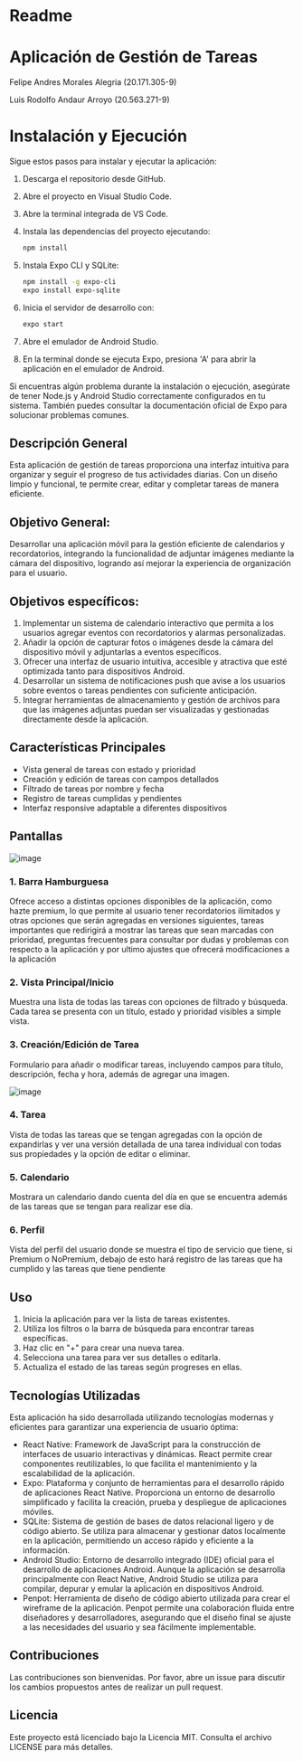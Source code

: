 # Readme

# Aplicación de Gestión de Tareas

Felipe Andres Morales Alegria (20.171.305-9)

Luis Rodolfo Andaur Arroyo (20.563.271-9)

# Instalación y Ejecución

Sigue estos pasos para instalar y ejecutar la aplicación:

1. Descarga el repositorio desde GitHub.
2. Abre el proyecto en Visual Studio Code.
3. Abre la terminal integrada de VS Code.
4. Instala las dependencias del proyecto ejecutando:
    
    ```bash
    npm install
    ```
    
5. Instala Expo CLI y SQLite:
    
    ```bash
    npm install -g expo-cli
    expo install expo-sqlite
    ```
    
6. Inicia el servidor de desarrollo con:
    
    ```bash
    expo start
    ```
    
7. Abre el emulador de Android Studio.
8. En la terminal donde se ejecuta Expo, presiona 'A' para abrir la aplicación en el emulador de Android.

Si encuentras algún problema durante la instalación o ejecución, asegúrate de tener Node.js y Android Studio correctamente configurados en tu sistema. También puedes consultar la documentación oficial de Expo para solucionar problemas comunes.

## Descripción General

Esta aplicación de gestión de tareas proporciona una interfaz intuitiva para organizar y seguir el progreso de tus actividades diarias. Con un diseño limpio y funcional, te permite crear, editar y completar tareas de manera eficiente.

## Objetivo General:

Desarrollar una aplicación móvil para la gestión eficiente de calendarios y recordatorios,
integrando la funcionalidad de adjuntar imágenes mediante la cámara del dispositivo,
logrando así mejorar la experiencia de organización para el usuario.

## Objetivos específicos:

1. Implementar un sistema de calendario interactivo que permita a los usuarios agregar
eventos con recordatorios y alarmas personalizadas.
2. Añadir la opción de capturar fotos o imágenes desde la cámara del dispositivo móvil
y adjuntarlas a eventos específicos.
3. Ofrecer una interfaz de usuario intuitiva, accesible y atractiva que esté optimizada
tanto para dispositivos Android.
4. Desarrollar un sistema de notificaciones push que avise a los usuarios sobre eventos
o tareas pendientes con suficiente anticipación.
5. Integrar herramientas de almacenamiento y gestión de archivos para que las imágenes
adjuntas puedan ser visualizadas y gestionadas directamente desde la aplicación.

## Características Principales

- Vista general de tareas con estado y prioridad
- Creación y edición de tareas con campos detallados
- Filtrado de tareas por nombre y fecha
- Registro de tareas cumplidas y pendientes
- Interfaz responsive adaptable a diferentes dispositivos

## Pantallas

![image](https://github.com/user-attachments/assets/849484e8-9893-4aea-91c7-ea532c6ec5ef)

### 1. Barra Hamburguesa

Ofrece acceso a distintas opciones disponibles de la aplicación, como hazte premium, lo que permite al usuario tener recordatorios ilimitados y otras opciones que serán agregadas en versiones siguientes, tareas importantes que redirigirá a mostrar las tareas que sean marcadas con prioridad, preguntas frecuentes para consultar por dudas y problemas con respecto a la aplicación y por ultimo ajustes que ofrecerá modificaciones a la aplicación 

### 2. Vista Principal/Inicio

Muestra una lista de todas las tareas con opciones de filtrado y búsqueda. Cada tarea se presenta con un título, estado y prioridad visibles a simple vista.

### 3. Creación/Edición de Tarea

Formulario para añadir o modificar tareas, incluyendo campos para título, descripción, fecha y hora, además de agregar una imagen.

![image](https://github.com/user-attachments/assets/43c971b8-9894-4580-8fa8-773a57940ce9)

### 4. Tarea

Vista de todas las tareas que se tengan agregadas con la opción de expandirlas y ver una versión detallada de una tarea individual con todas sus propiedades y la opción de editar o eliminar.

### 5. Calendario

Mostrara un calendario dando cuenta del día en que se encuentra además de las tareas que se tengan para realizar ese día.

### 6. Perfil

Vista del perfil del usuario donde se muestra el tipo de servicio que tiene, si Premium o NoPremium, debajo de esto hará registro de las tareas que ha cumplido y las tareas que tiene pendiente

## Uso

1. Inicia la aplicación para ver la lista de tareas existentes.
2. Utiliza los filtros o la barra de búsqueda para encontrar tareas específicas.
3. Haz clic en "+" para crear una nueva tarea.
4. Selecciona una tarea para ver sus detalles o editarla.
5. Actualiza el estado de las tareas según progreses en ellas.

## Tecnologías Utilizadas

Esta aplicación ha sido desarrollada utilizando tecnologías modernas y eficientes para garantizar una experiencia de usuario óptima:

- React Native: Framework de JavaScript para la construcción de interfaces de usuario interactivas y dinámicas. React permite crear componentes reutilizables, lo que facilita el mantenimiento y la escalabilidad de la aplicación.
- Expo: Plataforma y conjunto de herramientas para el desarrollo rápido de aplicaciones React Native. Proporciona un entorno de desarrollo simplificado y facilita la creación, prueba y despliegue de aplicaciones móviles.
- SQLite: Sistema de gestión de bases de datos relacional ligero y de código abierto. Se utiliza para almacenar y gestionar datos localmente en la aplicación, permitiendo un acceso rápido y eficiente a la información.
- Android Studio: Entorno de desarrollo integrado (IDE) oficial para el desarrollo de aplicaciones Android. Aunque la aplicación se desarrolla principalmente con React Native, Android Studio se utiliza para compilar, depurar y emular la aplicación en dispositivos Android.
- Penpot: Herramienta de diseño de código abierto utilizada para crear el wireframe de la aplicación. Penpot permite una colaboración fluida entre diseñadores y desarrolladores, asegurando que el diseño final se ajuste a las necesidades del usuario y sea fácilmente implementable.

## Contribuciones

Las contribuciones son bienvenidas. Por favor, abre un issue para discutir los cambios propuestos antes de realizar un pull request.

## Licencia

Este proyecto está licenciado bajo la Licencia MIT. Consulta el archivo LICENSE para más detalles.
